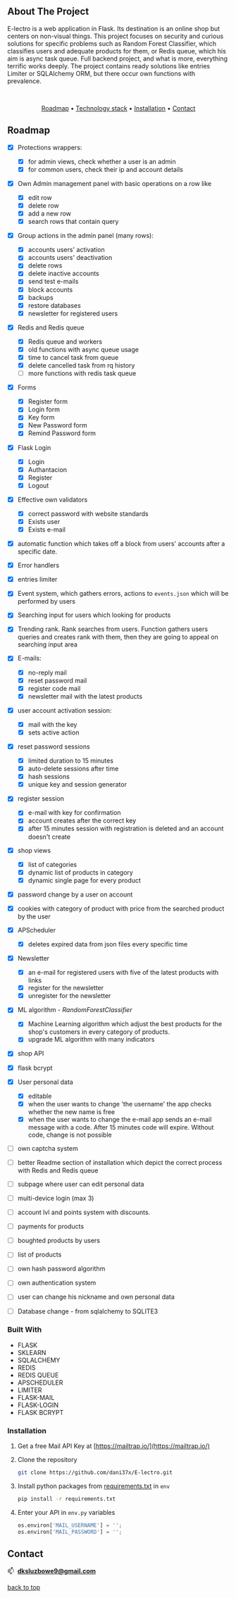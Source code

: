 ## About The Project
<a name="readme-top"></a>

E-lectro is a web application in Flask. Its destination is an online shop but centers on non-visual things. This project focuses on security and curious solutions for specific problems such as Random Forest Classifier, which classifies users and adequate products for them, or Redis queue, which his aim is async task queue. Full backend project, and what is more, everything terrific works deeply. The project contains ready solutions like entries Limiter or SQLAlchemy ORM, but there occur own functions with prevalence. 

<br>
<div align="center">

  [Roadmap](#roadmap) •
  [Technology stack](#technology_stack) •
  [Installation](#installation) •
  [Contact](#contact)
  
 </div>

## Roadmap

<a name="roadmap"></a>

- [x] Protections wrappers:
  - [x] for admin views, check whether a user is an admin
  - [x] for common users, check their ip and account details
- [x] Own Admin management panel with basic operations on a row like
  - [x] edit row
  - [x] delete row
  - [x] add a new row
  - [x] search rows that contain query
- [x] Group actions in the admin panel (many rows):
  - [x] accounts users' activation
  - [x] accounts users' deactivation
  - [x] delete rows
  - [x] delete inactive accounts
  - [x] send test e-mails
  - [x] block accounts
  - [x] backups
  - [x] restore databases
  - [x] newsletter for registered users
- [x] Redis and Redis queue
  - [x] Redis queue and workers
  - [x] old functions with async queue usage
  - [x] time to cancel task from queue
  - [x] delete cancelled task from rq history
  - [ ] more functions with redis task queue
- [x] Forms
  - [x] Register form
  - [x] Login form 
  - [x] Key form
  - [x] New Password form
  - [x] Remind Password form
- [x] Flask Login
  - [x] Login
  - [x] Authantacion
  - [x] Register
  - [x] Logout
- [x] Effective own validators
  - [x] correct password with website standards
  - [x] Exists user
  - [x] Exists e-mail
- [x] automatic function which takes off a block from users' accounts after a specific date.
- [x] Error handlers
- [x] entries limiter
- [x] Event system, which gathers errors, actions to `events.json` which will be performed by users
- [x] Searching input for users which looking for products
- [x] Trending rank. Rank searches from users. Function gathers users queries and creates rank with them, then they are going to appeal on searching input area
- [x] E-mails:
  - [x] no-reply mail
  - [x] reset password mail
  - [x] register code mail
  - [x] newsletter mail with the latest products
- [x] user account activation session:
  - [x] mail with the key
  - [x] sets active action
- [x] reset password sessions  
  - [x] limited duration to 15 minutes
  - [x] auto-delete sessions after time
  - [x] hash sessions
  - [x] unique key and session generator
- [x] register session
  - [x] e-mail with key for confirmation
  - [x] account creates after the correct key
  - [x] after 15 minutes session with registration is deleted and an account doesn't create
- [x] shop views
  - [x] list of categories
  - [x] dynamic list of products in category
  - [x] dynamic single page for every product
- [x] password change by a user on account
- [x] cookies with category of product with price from the searched product by the user
- [x] APScheduler
  - [x] deletes expired data from json files every specific time
- [x] Newsletter
  - [x] an e-mail for registered users with five of the latest products with links
  - [x] register for the newsletter
  - [x] unregister for  the newsletter
- [x] ML algorithm - *RandomForestClassifier*
  - [x] Machine Learning algorithm which adjust the best products for the shop's customers in every category of products.
  - [x] upgrade ML algorithm with many indicators
- [x] shop API
- [x] flask bcrypt
- [x] User personal data
  - [x] editable
  - [x] when the user wants to change 'the username' the app checks whether the new name is free
  - [x] when the user wants to change the e-mail app sends an e-mail message with a code. After 15 minutes code will expire. Without code, change is not possible
- [ ] own captcha system
- [ ] better Readme section of installation which depict the correct process with Redis and Redis queue
- [ ] subpage where user can edit personal data
- [ ] multi-device login (max 3)
- [ ] account lvl and points system with discounts.
- [ ] payments for products
- [ ] boughted products by users
- [ ] list of products
- [ ] own hash password algorithm
- [ ] own authentication system
- [ ] user can change his nickname and own personal data
- [ ] Database change - from sqlalchemy to SQLITE3


### Built With
<a name="technology_stack"></a>
* FLASK
* SKLEARN
* SQLALCHEMY
* REDIS
* REDIS QUEUE
* APSCHEDULER
* LIMITER
* FLASK-MAIL
* FLASK-LOGIN
* FLASK BCRYPT


### Installation
<a name="installation"></a>

1. Get a free Mail API Key at [https://mailtrap.io/](https://mailtrap.io/)

2. Clone the repository
   ```sh
   git clone https://github.com/dani37x/E-lectro.git
   ```
3. Install python packages from [requirements.txt](https://github.com/dani37x/E-lectro/blob/master/requirements.txt) in `env`
   ```sh
   pip install -r requirements.txt
   ```
4. Enter your API in `env.py` variables
   ```python
   os.environ['MAIL_USERNAME'] = '';
   os.environ['MAIL_PASSWORD'] = '';
   ```



## Contact
<a name="contact"></a>
📫&nbsp;  **dksluzbowe9@gmail.com**



<p align="left"><a href="#readme-top">back to top</a></p>

